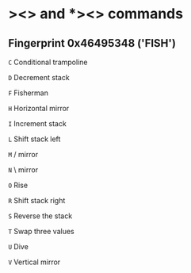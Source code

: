 # ><> and *><> commands

## Fingerprint 0x46495348 ('FISH')
`C` Conditional trampoline

`D` Decrement stack

`F` Fisherman

`H` Horizontal mirror

`I` Increment stack

`L` Shift stack left

`M` / mirror

`N` \ mirror

`O` Rise

`R` Shift stack right

`S` Reverse the stack

`T` Swap three values

`U` Dive

`V` Vertical mirror
